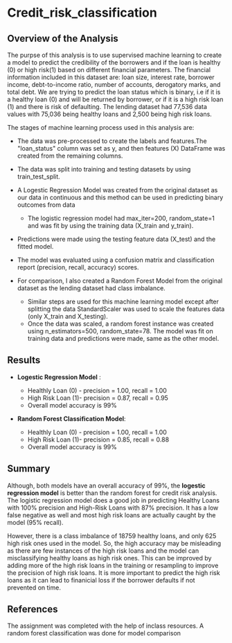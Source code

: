 # Credit_risk_classification
## Overview of the Analysis

The purpse of this analysis is to use supervised machine learning to create a model to predict the credibility of the borrowers and if the loan is healthy (0) or high risk(1) based on different financial parameters. 
The financial information included in this dataset are: loan size, interest rate, borrower income, debt-to-income ratio, number of accounts, derogatory marks, and total debt. We are trying to predict the loan status which is binary, i.e if it is a healthy loan (0) and will be returned by borrower, or if it is a high risk loan (1) and there is risk of defaulting.
The lending dataset had 77,536 data values with 75,036 being healthy loans and 2,500 being high risk loans.

The stages of machine learning  process used in this analysis are:
* The data was pre-processed to create the labels and features.The "loan_status" column was set as y, and then features (X) DataFrame was created from the remaining columns.
* The data was split into training and testing datasets by using train_test_split.
* A Logestic Regression Model was created from the original dataset as our data in continuous and this method can be used in predicting binary outcomes from data
  * The logistic regression model had max_iter=200, random_state=1 and was fit by using the training data (X_train and y_train).
* Predictions were made using the testing feature data (X_test) and the fitted model.
* The model was evaluated using a confusion matrix and classification report (precision, recall, accuracy) scores.
  
* For comparison, I also created a Random Forest Model from the original dataset as the lending dataset had class imbalance.
  * Similar steps are used for this machine learning model except after splitting the data StandardScaler was used to scale the features data (only X_train and  X_testing).
  * Once the data was scaled, a random forest instance was created using n_estimators=500, random_state=78. The model was fit on training data and predictions were made, same as the other model.

## Results

* **Logestic Regression Model** :
    * Healthly Loan (0) - precision = 1.00, recall = 1.00
    * High Risk Loan (1)- precision = 0.87, recall = 0.95
    * Overall model accuracy is 99%
      
* **Random Forest Classification Model**:
    * Healthly Loan (0) - precision = 1.00, recall = 1.00
    * High Risk Loan (1)- precision = 0.85, recall = 0.88
    * Overall model accuracy is 99%

## Summary

Although, both models have an overall accuracy of 99%, the **logestic regression model** is better than the random forest for credit risk analysis.
The logistic regression model does a good job in predicting Healthy Loans with 100% precision and High-Risk Loans with 87% precision. It has a low false negative as well and most high risk loans are actually caught by the model (95% recall).

However, there is a class imbalance of 18759 healthy loans, and only 625 high risk ones used in the model. So, the high accuracy may be misleading as there are few instances of the high risk loans and the model can misclassifying healthy loans as high risk ones. This can be improved by adding more of the high risk loans in the training or resampling to improve the precision of high risk loans. 
It is more important to predict the high risk loans as it can lead to finanicial loss if the borrower defaults if not prevented on time.

## References

The assignment was completed with the help of inclass resources. A random forest classification was done for model comparison
